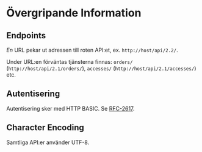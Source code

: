 # Övergripande Information

## Endpoints

_En_ URL pekar ut adressen till roten API:et, ex. `http://host/api/2.2/`.

Under URL:en förväntas tjänsterna finnas: `orders/` (`http://host/api/2.1/orders/`),  `accesses/` (`http://host/api/2.1/accesses/`) etc.

## Autentisering

Autentisering sker med HTTP BASIC. Se [RFC-2617][rfc2617].

[rfc2617]: http://www.ietf.org/rfc/rfc2617.txt "HTTP Authentication: Basic and Digest Access Authentication"

## Character Encoding

Samtliga API:er använder UTF-8.

